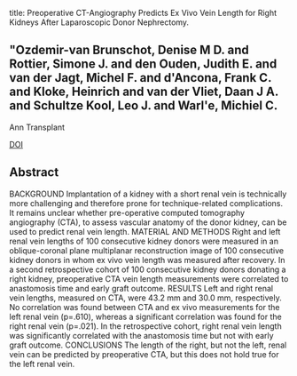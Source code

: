 title: Preoperative CT-Angiography Predicts Ex Vivo Vein Length for Right Kidneys After Laparoscopic Donor Nephrectomy.

## "Ozdemir-van Brunschot, Denise M D. and Rottier, Simone J. and den Ouden, Judith E. and van der Jagt, Michel F. and d'Ancona, Frank C. and Kloke, Heinrich and van der Vliet, Daan J A. and Schultze Kool, Leo J. and Warl'e, Michiel C.
Ann Transplant

<a href="https://doi.org/10.12659/AOT.894131">DOI</a>

## Abstract
BACKGROUND Implantation of a kidney with a short renal vein is technically more challenging and therefore prone for technique-related complications. It remains unclear whether pre-operative computed tomography angiography (CTA), to assess vascular anatomy of the donor kidney, can be used to predict renal vein length. MATERIAL AND METHODS Right and left renal vein lengths of 100 consecutive kidney donors were measured in an oblique-coronal plane multiplanar reconstruction image of 100 consecutive kidney donors in whom ex vivo vein length was measured after recovery. In a second retrospective cohort of 100 consecutive kidney donors donating a right kidney, preoperative CTA vein length measurements were correlated to anastomosis time and early graft outcome. RESULTS Left and right renal vein lengths, measured on CTA, were 43.2 mm and 30.0 mm, respectively. No correlation was found between CTA and ex vivo measurements for the left renal vein (p=.610), whereas a significant correlation was found for the right renal vein (p=.021). In the retrospective cohort, right renal vein length was significantly correlated with the anastomosis time but not with early graft outcome. CONCLUSIONS The length of the right, but not the left, renal vein can be predicted by preoperative CTA, but this does not hold true for the left renal vein.

